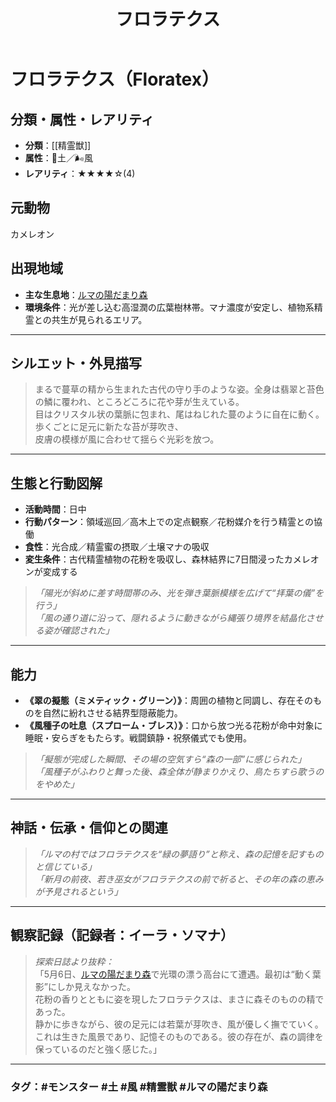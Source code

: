﻿---
title: フロラテクス
tags: ["モンスター", "光", "風", "精霊獣", "シルファニル天空庭園"]
---


# フロラテクス（Floratex）

## 分類・属性・レアリティ
* **分類**：[[精霊獣]]
* **属性**：🌱土／🌬風
* **レアリティ**：★★★★☆(4)

## 元動物
カメレオン

## 出現地域
* **主な生息地**：[ルマの陽だまり森](place/luma_glade.md)
* **環境条件**：光が差し込む高湿潤の広葉樹林帯。マナ濃度が安定し、植物系精霊との共生が見られるエリア。

---

## シルエット・外見描写
> まるで蔓草の精から生まれた古代の守り手のような姿。全身は翡翠と苔色の鱗に覆われ、ところどころに花や芽が生えている。  
> 目はクリスタル状の葉脈に包まれ、尾はねじれた蔓のように自在に動く。歩くごとに足元に新たな苔が芽吹き、  
> 皮膚の模様が風に合わせて揺らぐ光彩を放つ。

---

## 生態と行動図解
* **活動時間**：日中
* **行動パターン**：領域巡回／高木上での定点観察／花粉媒介を行う精霊との協働
* **食性**：光合成／精霊蜜の摂取／土壌マナの吸収
* **変生条件**：古代精霊植物の花粉を吸収し、森林結界に7日間浸ったカメレオンが変成する

> *「陽光が斜めに差す時間帯のみ、光を弾き葉脈模様を広げて“拝葉の儀”を行う」*  
> *「風の通り道に沿って、隠れるように動きながら縄張り境界を結晶化させる姿が確認された」*

---

## 能力
* **《翠の擬態（ミメティック・グリーン）》**：周囲の植物と同調し、存在そのものを自然に紛れさせる結界型隠蔽能力。
* **《風種子の吐息（スプローム・ブレス）》**：口から放つ光る花粉が命中対象に睡眠・安らぎをもたらす。戦闘鎮静・祝祭儀式でも使用。

> *「擬態が完成した瞬間、その場の空気すら“森の一部”に感じられた」*  
> *「風種子がふわりと舞った後、森全体が静まりかえり、鳥たちすら歌うのをやめた」*

---

## 神話・伝承・信仰との関連
> *「ルマの村ではフロラテクスを“緑の夢語り”と称え、森の記憶を記すものと信じている」*  
> *「新月の前夜、若き巫女がフロラテクスの前で祈ると、その年の森の恵みが予見されるという」*

---

## 観察記録（記録者：イーラ・ソマナ）

> *探索日誌より抜粋：*  
> 「5月6日、[ルマの陽だまり森](place/luma_glade.md)で光環の漂う高台にて遭遇。最初は“動く葉影”にしか見えなかった。  
> 花粉の香りとともに姿を現したフロラテクスは、まさに森そのものの精であった。  
> 静かに歩きながら、彼の足元には若葉が芽吹き、風が優しく撫でていく。  
> これは生きた風景であり、記憶そのものである。彼の存在が、森の調律を保っているのだと強く感じた。」

---

### タグ：#モンスター #土 #風 #精霊獣 #ルマの陽だまり森
